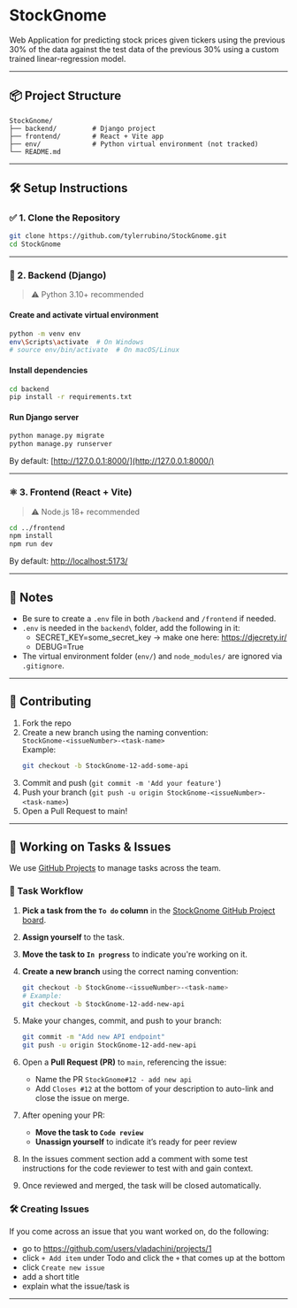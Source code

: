 # StockGnome

Web Application for predicting stock prices given tickers using the previous 30% of the data against the test data of the previous 30% using a custom trained linear-regression model.

---

## 📦 Project Structure

```
StockGnome/
├── backend/         # Django project
├── frontend/        # React + Vite app
├── env/             # Python virtual environment (not tracked)
└── README.md
```

---

## 🛠️ Setup Instructions

### ✅ 1. Clone the Repository

```bash
git clone https://github.com/tylerrubino/StockGnome.git
cd StockGnome
```

---

### 🐍 2. Backend (Django)

> ⚠️ Python 3.10+ recommended

#### Create and activate virtual environment

```bash
python -m venv env
env\Scripts\activate  # On Windows
# source env/bin/activate  # On macOS/Linux
```

#### Install dependencies

```bash
cd backend
pip install -r requirements.txt
```

#### Run Django server

```bash
python manage.py migrate
python manage.py runserver
```

By default: [http://127.0.0.1:8000/](http://127.0.0.1:8000/)

---

### ⚛️ 3. Frontend (React + Vite)

> ⚠️ Node.js 18+ recommended

```bash
cd ../frontend
npm install
npm run dev
```

By default: [http://localhost:5173/](http://localhost:5173/)

---

## 🧾 Notes

- Be sure to create a `.env` file in both `/backend` and `/frontend` if needed.
- `.env` is needed in the `backend\` folder, add the following in it:
  - SECRET_KEY=some_secret_key -> make one here: https://djecrety.ir/
  - DEBUG=True
- The virtual environment folder (`env/`) and `node_modules/` are ignored via `.gitignore`.

---

## 🤝 Contributing

1. Fork the repo
2. Create a new branch using the naming convention:  
   `StockGnome-<issueNumber>-<task-name>`  
   Example:
   ```bash
   git checkout -b StockGnome-12-add-some-api
   ```
3. Commit and push (`git commit -m 'Add your feature'`)
4. Push your branch (`git push -u origin StockGnome-<issueNumber>-<task-name>`)
5. Open a Pull Request to main!

---

## 🚧 Working on Tasks & Issues

We use [GitHub Projects](https://github.com/your-org/StockGnome/projects) to manage tasks across the team.

### 🧠 Task Workflow

1. **Pick a task from the `To do` column** in the [StockGnome GitHub Project board](https://github.com/users/tylerrubino/projects/1).
2. **Assign yourself** to the task.
3. **Move the task to `In progress`** to indicate you're working on it.
4. **Create a new branch** using the correct naming convention:

   ```bash
   git checkout -b StockGnome-<issueNumber>-<task-name>
   # Example:
   git checkout -b StockGnome-12-add-new-api
   ```

5. Make your changes, commit, and push to your branch:

   ```bash
   git commit -m "Add new API endpoint"
   git push -u origin StockGnome-12-add-new-api
   ```

6. Open a **Pull Request (PR)** to `main`, referencing the issue:

   - Name the PR `StockGnome#12 - add new api`
   - Add `Closes #12` at the bottom of your description to auto-link and close the issue on merge.

7. After opening your PR:

   - **Move the task to `Code review`**
   - **Unassign yourself** to indicate it’s ready for peer review

8. In the issues comment section add a comment with some test instructions for the code reviewer to test with and gain context.

9. Once reviewed and merged, the task will be closed automatically.

### 🛠️ Creating Issues

If you come across an issue that you want worked on, do the following:

- go to https://github.com/users/vladachini/projects/1
- click `+ Add item` under Todo and click the `+` that comes up at the bottom
- click `Create new issue`
- add a short title
- explain what the issue/task is

---
